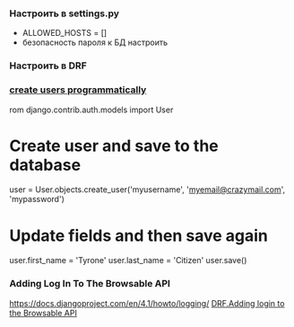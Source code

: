 ### Настроить в settings.py ###
- ALLOWED_HOSTS = []
- безопасность пароля к БД настроить

### Настроить в DRF ###


### [create users programmatically](https://developer.mozilla.org/en-US/docs/Learn/Server-side/Django/Authentication#creating_users_and_groups) ###
rom django.contrib.auth.models import User

# Create user and save to the database
user = User.objects.create_user('myusername', 'myemail@crazymail.com', 'mypassword')

# Update fields and then save again
user.first_name = 'Tyrone'
user.last_name = 'Citizen'
user.save()

### Adding Log In To The Browsable API ###
https://docs.djangoproject.com/en/4.1/howto/logging/
[DRF.Adding login to the Browsable API](https://www.django-rest-framework.org/tutorial/4-authentication-and-permissions/#adding-login-to-the-browsable-api)